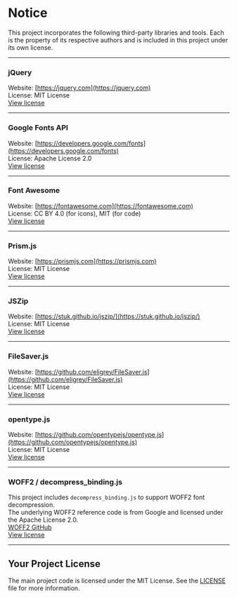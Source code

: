 # Notice

This project incorporates the following third-party libraries and tools. Each is the property of its respective authors and is included in this project under its own license.

---

### jQuery  
Website: [https://jquery.com](https://jquery.com)  
License: MIT License  
[View license](https://jquery.org/license/)

---

### Google Fonts API  
Website: [https://developers.google.com/fonts](https://developers.google.com/fonts)  
License: Apache License 2.0  
[View license](https://www.apache.org/licenses/LICENSE-2.0)

---

### Font Awesome  
Website: [https://fontawesome.com](https://fontawesome.com)  
License: CC BY 4.0 (for icons), MIT (for code)  
[View license](https://fontawesome.com/license)

---

### Prism.js  
Website: [https://prismjs.com](https://prismjs.com)  
License: MIT License  
[View license](https://github.com/PrismJS/prism/blob/master/LICENSE)

---

### JSZip  
Website: [https://stuk.github.io/jszip/](https://stuk.github.io/jszip/)  
License: MIT License  
[View license](https://github.com/Stuk/jszip/blob/master/LICENSE.markdown)

---

### FileSaver.js  
Website: [https://github.com/eligrey/FileSaver.js](https://github.com/eligrey/FileSaver.js)  
License: MIT License  
[View license](https://github.com/eligrey/FileSaver.js/blob/master/LICENSE.md)

---

### opentype.js  
Website: [https://github.com/opentypejs/opentype.js](https://github.com/opentypejs/opentype.js)  
License: MIT License  
[View license](https://github.com/opentypejs/opentype.js/blob/master/LICENSE)

---

### WOFF2 / decompress_binding.js  
This project includes `decompress_binding.js` to support WOFF2 font decompression.  
The underlying WOFF2 reference code is from Google and licensed under the Apache License 2.0.  
[WOFF2 GitHub](https://github.com/google/woff2)  
[View license](https://github.com/google/woff2/blob/main/LICENSE)

---

## Your Project License

The main project code is licensed under the MIT License. See the [LICENSE](./LICENSE) file for more information.
